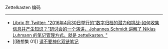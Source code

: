 Zettelkasten 编码

---

- [Librix 在 Twitter: "2016年4月30日举行的“数字归档的潜力和挑战-如何收集信息并产生知识？”研讨会的一个演讲，Johannes Schmidt 讲解了 Niklas Luhmann 的笔记管理方式。就是 zettelkasten. "](https://twitter.com/librix10010/status/1363842738995617792)
- [[随想集 01]] [请不要神化双链笔记](https://sspai.com/post/65273)